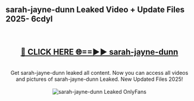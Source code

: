 <h2>sarah-jayne-dunn Leaked Video + Update Files 2025- 6cdyl</h2>
<br>
<div align="center">
<h2><a href="https://libra.edu.pl?sarah-jayne-dunn" rel="nofollow">🔴 CLICK HERE 🌐==►► sarah-jayne-dunn</a></h2>
<br>
Get sarah-jayne-dunn leaked all content. Now you can access all videos and pictures of sarah-jayne-dunn Leaked. New Updated Files 2025!
<br>
<br>
<a href="https://libra.edu.pl?sarah-jayne-dunn" rel="nofollow" data-target="animated-image.originalLink"><img src="https://i.ibb.co.com/WyWwxjT/player-gif2.gif" alt="sarah-jayne-dunn Leaked OnlyFans" style="max-width: 100%; display: inline-block;" data-target="animated-image.originalImage"></a>
</div>
<br>
